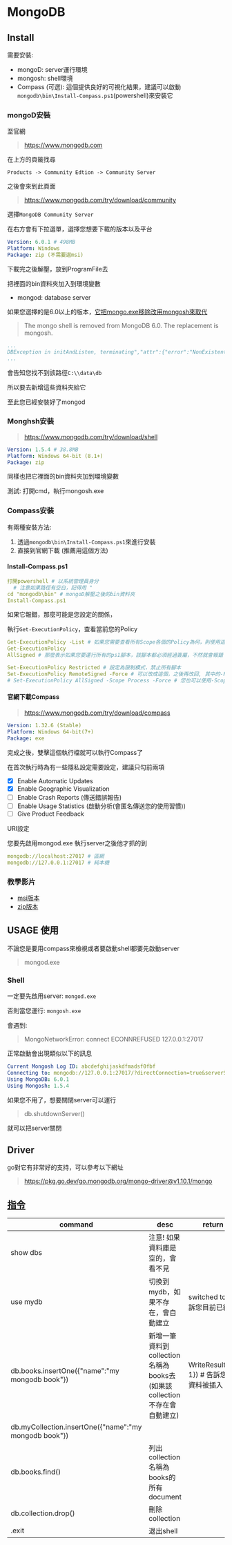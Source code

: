 # MongoDB

## Install

需要安裝:

- mongoD: server運行環境
- mongosh: shell環境
- Compass (可選): 這個提供良好的可視化結果，建議可以啟動`mongodb\bin\Install-Compass.ps1`(powershell)來安裝它

### mongoD安裝

至官網

> https://www.mongodb.com

在上方的頁籤找尋

```
Products -> Community Edtion -> Community Server
```

之後會來到此頁面
> https://www.mongodb.com/try/download/community

選擇`MongoDB Community Server`

在右方會有下拉選單，選擇您想要下載的版本以及平台

```yaml
Version: 6.0.1 # 498MB
Platform: Windows
Package: zip (不需要選msi)
```

下載完之後解壓，放到ProgramFile去

把裡面的bin資料夾加入到環境變數

- mongod: database server

如果您選擇的是6.0以上的版本，[它把mongo.exe移除改用mongosh來取代](https://www.mongodb.com/docs/manual/release-notes/6.0-compatibility/#legacy-mongo-shell-removed)
> The mongo shell is removed from MongoDB 6.0. The replacement is mongosh.

```yaml
...
DBException in initAndListen, terminating","attr":{"error":"NonExistentPath: Data directory C:\\data\\db\\ not found. Create the missing directory or specify another path using (1) the --dbpath command line option, or (2) by adding the 'storage.dbPath' option in the configuration file."}}
...
```

會告知您找不到該路徑`C:\\data\db`

所以要去新增這些資料夾給它

至此您已經安裝好了mongod

### Monghsh安裝

> https://www.mongodb.com/try/download/shell

```yaml
Version: 1.5.4 # 38.8MB
Platform: Windows 64-bit (8.1+)
Package: zip
```

同樣也把它裡面的bin資料夾加到環境變數

測試: 打開cmd，執行mongosh.exe

### Compass安裝

有兩種安裝方法:

1. 透過`mongodb\bin\Install-Compass.ps1`來進行安裝
2. 直接到官網下載 (推薦用這個方法)

#### Install-Compass.ps1

```yaml
打開powershell # 以系統管理員身分
  # 注意如果路徑有空白，記得用 "
cd "mongodb\bin" # mongoD解壓之後的bin資料夾
Install-Compass.ps1
```

如果它報錯，那麼可能是您設定的關係，

執行`Get-ExecutionPolicy`，查看當前您的Policy

```yaml
Get-ExecutionPolicy -List # 如果您需要查看所有Scope各個的Policy為何，則使用這個指令
Get-ExecutionPolicy
AllSigned # 那麼表示如果您要運行所有的ps1腳本，該腳本都必須經過簽屬，不然就會報錯

Set-ExecutionPolicy Restricted # 設定為限制模式，禁止所有腳本
Set-ExecutionPolicy RemoteSigned -Force # 可以改成這個，之後再改回, 其中的-Force可以避免再出現確認訊息
# Set-ExecutionPolicy AllSigned -Scope Process -Force # 您也可以使用-Scope來指定要變更的Scope
```

#### 官網下載Compass

> https://www.mongodb.com/try/download/compass

```yaml
Version: 1.32.6 (Stable)
Platform: Windows 64-bit(7+)
Package: exe
```

完成之後，雙擊這個執行檔就可以執行Compass了

在首次執行時為有一些隱私設定需要設定，建議只勾前兩項

- [x] Enable Automatic Updates
- [x] Enable Geographic Visualization
- [ ] Enable Crash Reports (傳送錯誤報告)
- [ ] Enable Usage Statistics (啟動分析(會匿名傳送您的使用習慣))
- [ ] Give Product Feedback

URI設定

您要先啟用mongod.exe 執行server之後他才抓的到

```yaml
mongodb://localhost:27017 # 區網
mongodb://127.0.0.1:27017 # 純本機
```

### 教學影片

- [msi版本](https://youtu.be/Ph1Z97X6xno)
- [zip版本](https://youtu.be/nI6brMJdO1o)

## USAGE 使用

不論您是要用compass來檢視或者要啟動shell都要先啟動server
> mongod.exe

### Shell

一定要先啟用server: `mongod.exe`

否則當您運行: `mongosh.exe`

會遇到:

> MongoNetworkError: connect ECONNREFUSED 127.0.0.1:27017

正常啟動會出現類似以下的訊息

```yaml
Current Mongosh Log ID: abcdefghijaskdfmadsf0fbf
Connecting to: mongodb://127.0.0.1:27017/?directConnection=true&serverSelectionTimeoutMS=2000&appName=mongosh+1.5.4 # port預設都是27017
Using MongoDB: 6.0.1
Using Mongosh: 1.5.4
```

如果您不用了，想要關閉server可以運行

> db.shutdownServer()

就可以把server關閉

## Driver

go對它有非常好的支持，可以參考以下網址

> https://pkg.go.dev/go.mongodb.org/mongo-driver@v1.10.1/mongo

## [指令](https://www.mongodb.com/docs/manual/reference/mongo-shell/#basic-shell-javascript-operations)

| command                                               | desc | return message |
|-------------------------------------------------------|----| ---- |
show dbs                                              | 注意! 如果資料庫是空的，會看不見
use mydb                                              | 切換到mydb，如果不存在，會自動建立 | switched to db mydb 告訴您目前已經切換過去
db.books.insertOne({"name":"my mongodb book"})        | 新增一筆資料到collection名稱為books去(如果該collection不存在會自動建立) | WriteResult({"nInserted": 1}) # 告訴您結果: 有一筆資料被插入
db.myCollection.insertOne({"name":"my mongodb book"}) |
db.books.find()                                       | 列出collection名稱為books的所有document
db.collection.drop()                                  | 刪除collection
.exit                                                 | 退出shell
